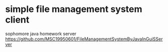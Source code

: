 # simple file management system client
sophomore java homework
server https://github.com/MSC19950601/FileManagementSystemByJavaInGuiSServer
